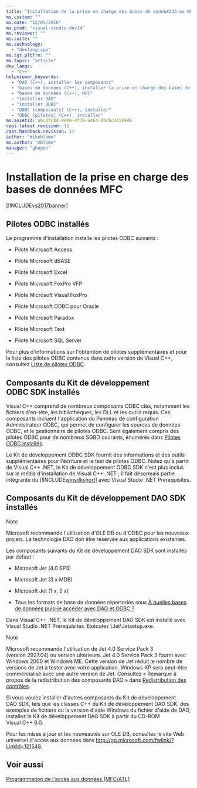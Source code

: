 ```yaml
---
title: "Installation de la prise en charge des bases de donn&#233;es MFC | Microsoft Docs"
ms.custom: ""
ms.date: "12/05/2016"
ms.prod: "visual-studio-dev14"
ms.reviewer: ""
ms.suite: ""
ms.technology: 
  - "devlang-cpp"
ms.tgt_pltfrm: ""
ms.topic: "article"
dev_langs: 
  - "C++"
helpviewer_keywords: 
  - "DAO (C++), installer les composants"
  - "bases de données (C++), installer la prise en charge des bases de données"
  - "bases de données (C++), MFC"
  - "installer DAO"
  - "installer ODBC"
  - "ODBC (composants) (C++), installer"
  - "ODBC (pilotes) (C++), installer"
ms.assetid: a6c2fc84-9e0e-4f39-a464-0bcbc415b946
caps.latest.revision: 11
caps.handback.revision: 11
author: "mikeblome"
ms.author: "mblome"
manager: "ghogen"
---
```

# Installation de la prise en charge des bases de donn&#233;es MFC
[!INCLUDE[vs2017banner](../assembler/inline/includes/vs2017banner.md)]

##  <a name="_core_odbc_drivers_installed"></a> Pilotes ODBC installés  
 Le programme d'installation installe les pilotes ODBC suivants :  
  
-   Pilote Microsoft Access  
  
-   Pilote Microsoft dBASE  
  
-   Pilote Microsoft Excel  
  
-   Pilote Microsoft FoxPro VFP  
  
-   Pilote Microsoft Visual FoxPro  
  
-   Pilote Microsoft ODBC pour Oracle  
  
-   Pilote Microsoft Paradox  
  
-   Pilote Microsoft Text  
  
-   Pilote Microsoft SQL Server  
  
 Pour plus d'informations sur l'obtention de pilotes supplémentaires et pour la liste des pilotes ODBC contenus dans cette version de Visual C\+\+, consultez [Liste de pilotes ODBC](../data/odbc/odbc-driver-list.md).  
  
##  <a name="_core_odbc_sdk_components_installed"></a> Composants du Kit de développement ODBC SDK installés  
 Visual C\+\+ comprend de nombreux composants ODBC clés, notamment les fichiers d'en\-tête, les bibliothèques, les DLL et les outils requis.  Ces composants incluent l'application du Panneau de configuration Administrateur ODBC, qui permet de configurer les sources de données ODBC, et le gestionnaire de pilotes ODBC.  Sont également compris des pilotes ODBC pour de nombreux SGBD courants, énumérés dans [Pilotes ODBC installés](#_core_odbc_drivers_installed).  
  
 Le Kit de développement ODBC SDK fournit des informations et des outils supplémentaires pour l'écriture et le test de pilotes ODBC.  Notez qu'à partir de Visual C\+\+ .NET, le Kit de développement ODBC SDK n'est plus inclus sur le média d'installation de Visual C\+\+ .NET ; il fait désormais partie intégrante du [!INCLUDE[winsdkshort](../atl/reference/includes/winsdkshort_md.md)] avec Visual Studio .NET Prerequisites.  
  
##  <a name="_core_dao_sdk_components_installed"></a> Composants du Kit de développement DAO SDK installés  
  
> [!NOTE]
>  Microsoft recommande l'utilisation d'OLE DB ou d'ODBC pour les nouveaux projets.  La technologie DAO doit être réservée aux applications existantes.  
  
 Les composants suivants du Kit de développement DAO SDK sont installés par défaut :  
  
-   Microsoft Jet \(4.0 SP3\)  
  
-   Microsoft Jet \(3 x MDB\)  
  
-   Microsoft Jet \(1 x, 2 x\)  
  
-   Tous les formats de base de données répertoriés sous [À quelles bases de données puis\-je accéder avec DAO et ODBC ?](../data/what-data-sources-can-i-access-with-dao-and-odbc-q.md)  
  
 Dans Visual C\+\+ .NET, le Kit de développement DAO SDK est installé avec Visual Studio .NET Prerequisites.  Exécutez \\Jet\\Jetsetup.exe.  
  
> [!NOTE]
>  Microsoft recommande l'utilisation de Jet 4.0 Service Pack 3 \(version 2927.04\) ou version ultérieure.  Jet 4.0 Service Pack 3 fourni avec Windows 2000 et Windows ME.  Cette version de Jet réduit le nombre de versions de Jet à tester avec votre application.  Windows XP sera peut\-être commercialisé avec une autre version de Jet.  Consultez « Remarque à propos de la redistribution des composants DAO » dans [Redistribution des contrôles](../data/ado-rdo/redistributing-controls.md).  
  
 Si vous voulez installer d'autres composants du Kit de développement DAO SDK, tels que les classes C\+\+ du Kit de développement DAO SDK, des exemples de fichiers ou la version d'aide Windows du fichier d'aide de DAO, installez le Kit de développement DAO SDK à partir du CD\-ROM Visual C\+\+ 6.0.  
  
 Pour les mises à jour et les nouveautés sur OLE DB, consultez le site Web universel d'accès aux données dans [http:\/\/go.microsoft.com\/fwlink\/?LinkId\=121548](http://go.microsoft.com/fwlink/?LinkId=121548).  
  
## Voir aussi  
 [Programmation de l'accès aux données \(MFC\/ATL\)](../data/data-access-programming-mfc-atl.md)